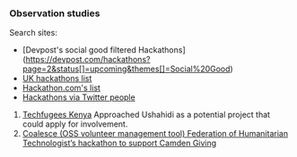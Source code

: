 ### Observation studies

Search sites: 
* [Devpost's social good filtered Hackathons] (https://devpost.com/hackathons?page=2&status[]=upcoming&themes[]=Social%20Good)
* [UK hackathons list](https://hack.athon.uk/events/list/)
* [Hackathon.com's list](https://www.hackathon.com/online)
* [Hackathons via Twitter people](https://twitter.com/search?q=hackathon&src=typed_query&f=user)

1. [Techfugees Kenya](https://twitter.com/TechfugeesK/status/1458399295120580608) Approached Ushahidi as a potential project that could apply for involvement.
2. [Coalesce (OSS volunteer management tool) Federation of Humanitarian Technologist’s hackathon to support Camden Giving](https://www.federationof.tech/hackathon)



